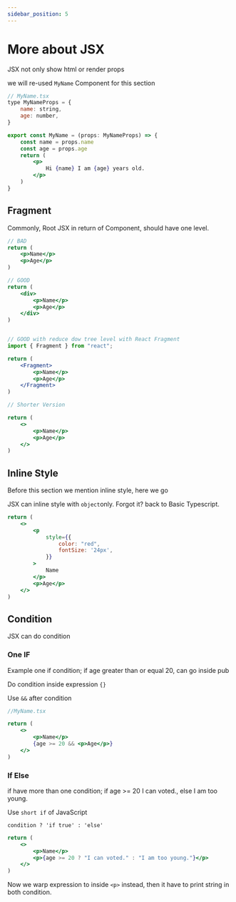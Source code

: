 ```yaml
---
sidebar_position: 5
---
```


# More about JSX

JSX not only show html or render props

we will re-used `MyName` Component for this section

```jsx
// MyName.tsx
type MyNameProps = {
	name: string,
	age: number,
}

export const MyName = (props: MyNameProps) => {
	const name = props.name
	const age = props.age
	return (
		<p>
			Hi {name} I am {age} years old.
		</p>
	)
}
```

## Fragment

Commonly, Root JSX in return of Component, should have one level.

```jsx
// BAD
return (
    <p>Name</p>
    <p>Age</p>
)

// GOOD
return (
    <div>
        <p>Name</p>
        <p>Age</p>
    </div>
)


// GOOD with reduce dow tree level with React Fragment
import { Fragment } from "react";

return (
    <Fragment>
        <p>Name</p>
        <p>Age</p>
    </Fragment>
)

// Shorter Version

return (
    <>
        <p>Name</p>
        <p>Age</p>
    </>
)
```

## Inline Style
Before this section we mention inline style, here we go

JSX can inline style with `object`only. Forgot it? back to Basic Typescript.

```jsx
return (
	<>
		<p
			style={{
				color: "red",
                fontSize: '24px',
			}}
		>
			Name
		</p>
		<p>Age</p>
	</>
)
```

## Condition

JSX can do condition

### One IF

Example one if condition; if age greater than or equal 20, can go inside pub

Do condition inside expression `{}`

Use `&&` after condition

```jsx
//MyName.tsx

return (
	<>
		<p>Name</p>
		{age >= 20 && <p>Age</p>}
	</>
)
```

### If Else

if have more than one condition; if age >= 20 I can voted., else I am too young.

Use `short if` of JavaScript

`condition ? 'if true' : 'else'`

```jsx
return (
	<>
		<p>Name</p>
		<p>{age >= 20 ? "I can voted." : "I am too young."}</p>
	</>
)
```

Now we warp expression to inside `<p>` instead, then it have to print string in both condition.
